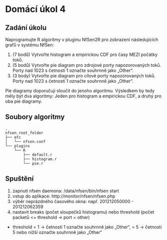 # Domácí úkol 4

## Zadání úkolu

Naprogramujte R algoritmy v pluginu NfSen2R pro zobrazení následujících grafů v systému NfSen:
1. (7 bodů) Vytvořte histogram a empirickou CDF pro časy MEZI počátky toků.
2. (5 bodů) Vytvořte pie diagram pro zdrojové porty napozorovaných toků. Porty nad 1023 s četností 1 označte souhrnně jako „Other“.
3. (3 body) Vytvořte pie diagram pro cílové porty napozorovaných toků. Porty nad 1023 s četností 1 označte souhrnně jako „Other“.

Pie diagramy doporučuji sloučit do jenoho algoritmu. Výsledkem by tedy měly být dva algoritmy: Jeden pro histogram a empirickou CDF, a druhý pro oba pie diagramy.

## Soubory algoritmy
```
.
nfsen_root_folder
├── etc
│   └── nfsen.conf
└── plugins
    └── R
        ├── default.r
        ├── histogram.r
        └── pie.r
```

## Spuštění

1. zapnutí nfsen daemona: /data/nfsen/bin/nfsen start
2. vstup do aplikace: http://monitor/nfsen/nfsen.php
3. výběr neprázdného časového okna: např. 201212050000 - 201212062359
4. nastavit breaks (počet sloupečků histogramu) nebo threshold (počet packetů <= threshold  -> port = other)  
 - threshold = 1 -> četností 1 označte souhrnně jako „Other“, = 5 -> četností 5 nebo nižší označte souhrnně jako „Other“
